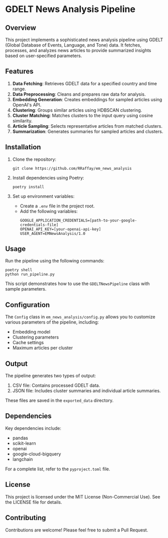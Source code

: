 # GDELT News Analysis Pipeline

## Overview

This project implements a sophisticated news analysis pipeline using GDELT (Global Database of Events, Language, and Tone) data. It fetches, processes, and analyzes news articles to provide summarized insights based on user-specified parameters.

## Features

1. **Data Fetching**: Retrieves GDELT data for a specified country and time range.
2. **Data Preprocessing**: Cleans and prepares raw data for analysis.
3. **Embedding Generation**: Creates embeddings for sampled articles using OpenAI's API.
4. **Clustering**: Groups similar articles using HDBSCAN clustering.
5. **Cluster Matching**: Matches clusters to the input query using cosine similarity.
6. **Article Sampling**: Selects representative articles from matched clusters.
7. **Summarization**: Generates summaries for sampled articles and clusters.

## Installation

1. Clone the repository:
   ```
   git clone https://github.com/RRaffay/em_news_analysis
   ```

2. Install dependencies using Poetry:
   ```
   poetry install
   ```

3. Set up environment variables:
   - Create a `.env` file in the project root.
   - Add the following variables:
     ```
     GOOGLE_APPLICATION_CREDENTIALS=[path-to-your-google-credentials-file]
     OPENAI_API_KEY=[your-openai-api-key]
     USER_AGENT=EMNewsAnalysis/1.0
     ```

## Usage

Run the pipeline using the following commands:
```
poetry shell
python run_pipeline.py
```

This script demonstrates how to use the `GDELTNewsPipeline` class with sample parameters.

## Configuration

The `Config` class in `em_news_analysis/config.py` allows you to customize various parameters of the pipeline, including:

- Embedding model
- Clustering parameters
- Cache settings
- Maximum articles per cluster

## Output

The pipeline generates two types of output:

1. CSV file: Contains processed GDELT data.
2. JSON file: Includes cluster summaries and individual article summaries.

These files are saved in the `exported_data` directory.

## Dependencies

Key dependencies include:
- pandas
- scikit-learn
- openai
- google-cloud-bigquery
- langchain

For a complete list, refer to the `pyproject.toml` file.

## License

This project is licensed under the MIT License (Non-Commercial Use). See the LICENSE file for details.

## Contributing

Contributions are welcome! Please feel free to submit a Pull Request.


